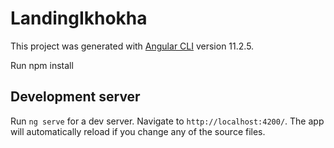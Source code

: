 # LandingIkhokha

This project was generated with [Angular CLI](https://github.com/angular/angular-cli) version 11.2.5.

Run npm install

## Development server

Run `ng serve` for a dev server. Navigate to `http://localhost:4200/`. The app will automatically reload if you change any of the source files.

